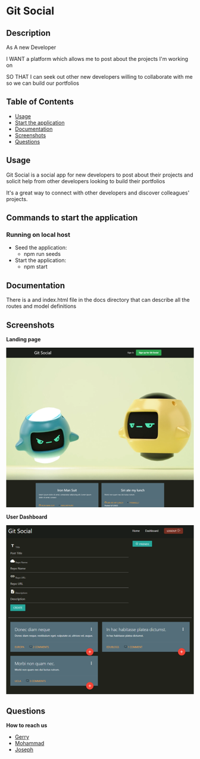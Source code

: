 # Git Social

## Description

As A new Developer

I WANT a platform which allows me to post about the projects I'm working on

SO THAT I can seek out other new developers willing to collaborate with me so we can build our portfolios

## Table of Contents

- [Usage](#usage)
- [Start the application](#commands-to-start-the-application)
- [Documentation](#documentation)
- [Screenshots](#screenshots)
- [Questions](#questions)

## Usage

Git Social is a social app for new developers to post about their projects and solicit help from other developers looking to build their portfolios

It's a great way to connect with other developers and discover colleagues' projects.

## Commands to start the application

### Running on local host
  -  Seed the application: 
        - npm run seeds
  -  Start the application:
        - npm start

## Documentation
There is a and index.html file in the docs directory that can describe all the routes and model definitions

## Screenshots

**Landing page**

![Landing Page](./public/images/app-screenshots/landing-page.png)

**User Dashboard**

![Dashboard](./public/images/app-screenshots/dashboard.png)

## Questions

**How to reach us**

- <a href="https://github.com/leunggerry">Gerry</a>
- <a href="https://github.com/khalidbhaarat">Mohammad</a>
- <a href="https://github.com/joesen-dev">Joseph</a>
